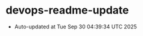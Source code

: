 # devops-readme-update
<!--START_SECTION:activity-->
- Auto-updated at Tue Sep 30 04:39:34 UTC 2025
<!--END_SECTION:activity-->
